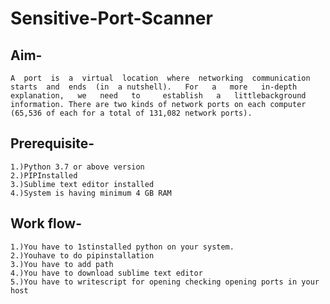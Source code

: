 # Sensitive-Port-Scanner
## Aim-
    A  port  is  a  virtual  location  where  networking  communication  starts  and  ends  (in  a nutshell).   For   a   more   in-depth   explanation,   we   need   to     establish   a   littlebackground information. There are two kinds of network ports on each computer (65,536 of each for a total of 131,082 network ports).
## Prerequisite-
    1.)Python 3.7 or above version 
    2.)PIPInstalled 
    3.)Sublime text editor installed 
    4.)System is having minimum 4 GB RAM
## Work flow-
    1.)You have to 1stinstalled python on your system.
    2.)Youhave to do pipinstallation 
    3.)You have to add path 
    4.)You have to download sublime text editor
    5.)You have to writescript for opening checking opening ports in your host
